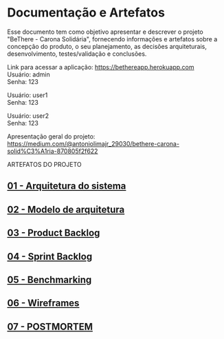 ﻿# Documentação e Artefatos

Esse documento tem como objetivo apresentar e descrever o projeto "BeThere - Carona Solidária", fornecendo informações e artefatos sobre a concepção do produto, o seu planejamento, as decisões arquiteturais, desenvolvimento, testes/validação e conclusões.

Link para acessar a aplicação:
https://bethereapp.herokuapp.com    
Usuário: admin    
Senha: 123

Usuário: user1    
Senha: 123

Usuário: user2    
Senha: 123

Apresentação geral do projeto:  
https://medium.com/@antoniolimajr_29030/bethere-carona-solid%C3%A1ria-870805f2f622

ARTEFATOS DO PROJETO

## [01 - Arquitetura do sistema](system-architecture.md)

## [02 - Modelo de arquitetura](architecture-model.md)

## [03 - Product Backlog](product-backlog.md)

## [04 - Sprint Backlog](sprint-backlog.md)

## [05 - Benchmarking](benchmarking.md)

## [06 - Wireframes](wireframes.md)

## [07 - POSTMORTEM](postmortem.md)

